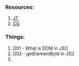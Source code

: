
### Resources:
1. [JT](https://www.javascripttutorial.net/javascript-dom/)
2. [CG](https://chat.openai.com/c/348c56d4-bb9b-434d-a235-be90795110d0)

### Things:

1. [[01 - What is DOM in JS]]
2. [[02 - getElementById in JS]]
3. 